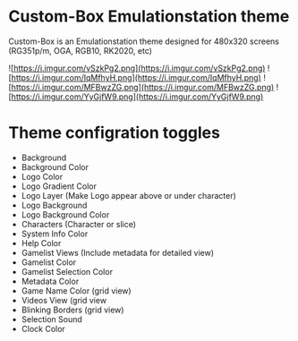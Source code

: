 # Custom-Box Emulationstation theme
Custom-Box is an Emulationstation theme designed for 480x320 screens (RG351p/m, OGA, RGB10, RK2020, etc)

![https://i.imgur.com/vSzkPg2.png](https://i.imgur.com/vSzkPg2.png) ![https://i.imgur.com/IqMfhyH.png](https://i.imgur.com/IqMfhyH.png)
![https://i.imgur.com/MFBwzZG.png](https://i.imgur.com/MFBwzZG.png) ![https://i.imgur.com/YyGjfW9.png](https://i.imgur.com/YyGjfW9.png)

# Theme configration toggles 
- Background
- Background Color
- Logo Color
- Logo Gradient Color
- Logo Layer (Make Logo appear above or under character)
- Logo Background
- Logo Background Color
- Characters (Character or slice)
- System Info Color
- Help Color
- Gamelist Views (Include metadata for detailed view)
- Gamelist Color
- Gamelist Selection Color
- Metadata Color
- Game Name Color (grid view)
- Videos View (grid view
- Blinking Borders (grid view)
- Selection Sound
- Clock Color
